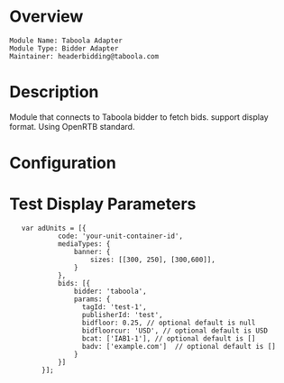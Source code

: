 # Overview

```
Module Name: Taboola Adapter
Module Type: Bidder Adapter
Maintainer: headerbidding@taboola.com
```

# Description

Module that connects to Taboola bidder to fetch bids.
support display format. Using OpenRTB standard.

# Configuration

# Test Display Parameters
```
   var adUnits = [{
            code: 'your-unit-container-id',
            mediaTypes: {
                banner: {
                    sizes: [[300, 250], [300,600]],
                }
            },
            bids: [{
                bidder: 'taboola',
                params: {
                  tagId: 'test-1',
                  publisherId: 'test',
                  bidfloor: 0.25, // optional default is null
                  bidfloorcur: 'USD', // optional default is USD
                  bcat: ['IAB1-1'], // optional default is []
                  badv: ['example.com']  // optional default is []
                }
            }]
        }];

```

